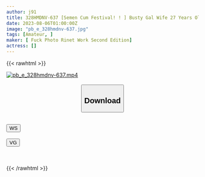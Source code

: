 ```yaml
---
author: j91
title: 328HMDNV-637 [Semen Cum Festival! ! ] Busty Gal Wife 27 Years Old. A Perverted Married Woman Who Drank Too Much Semen And Came To Shoot Is A Hardcore Fucking Hardcore 3P Continuous Cum Swallowing! ! [There Is Also A Vaginal Cum Shot]
date: 2023-08-06T01:00:00Z
image: "pb_e_328hmdnv-637.jpg"
tags: [Amateur, ]
maker: [ Fuck Photo Rinet Work Second Edition]
actress: []
---
```



{{< rawhtml >}}

<div class="video" data-videoid="1v112d9qkpxv">
    <a href="javascript:;">
        <img src="https://my.j91.asia/posts/pb_e_328hmdnv-637/pb_e_328hmdnv-637.jpg" width="WIDTH" height="HEIGHT" alt="pb_e_328hmdnv-637.mp4" loading="lazy">
    </a>
</div>

<script type="text/javascript" src="https://j91.asia/asset/on-demand-ws.js"></script>

<br>
  <link rel="stylesheet" href="https://j91.asia/asset/bs5.css">
  
  <center>
  <button class="btn btn-primary" type="button" data-bs-toggle="collapse" data-bs-target=".multi-collapse" aria-expanded="false" aria-controls="multiCollapseExample1 multiCollapseExample2"><h2>Download</h2></button></center>
</p>
<div class="row">
  <div class="col">
    <div class="collapse multi-collapse" id="multiCollapseExample1">
      <div class="card card-body">
	      	      <br>
<div class="buttons">  
<a href="https://wolfstream.tv/1v112d9qkpxv"><button class="btn-hover color-3"><i class="fa fa-download"></i> WS</button></a></div>
    </div>
  </div>
</div>
  <div class="col">
    <div class="collapse multi-collapse" id="multiCollapseExample2">
      <div class="card card-body">
	      <br>
<div class="buttons">
    <a href="https://vgembed.com/v/wP2050PKPe5dmy7"><button class="btn-hover color-9"><i class="fa fa-download"></i> VG</button></a></div>
<br><br>
      </div>
    </div>
  </div>
</div>

{{< /rawhtml >}}
